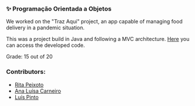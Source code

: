 ### :sparkles: Programação Orientada a Objetos

We worked on the "Traz Aqui" project, an app capable of managing food delivery in a pandemic situation.

This was a project build in Java and following a MVC architecture. 
[Here](https://github.com/rita-peixoto/uminho-lei/tree/main/2YEAR/2nd/POO/TrazAqui/src/TrazAqui) you can access the developed code.

Grade: 15 out of 20

### Contributors:
- [Rita Peixoto](https://github.com/rita-peixoto)
- [Ana Luísa Carneiro](https://github.com/Analucar)
- [Luís Pinto](https://github.com/L-Pinto)

